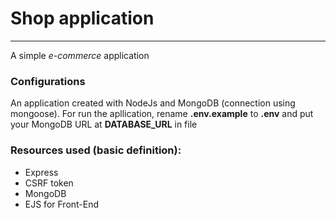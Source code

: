 # Shop application
****

A simple *e-commerce* application

### Configurations

An application created with NodeJs and MongoDB (connection using mongoose). For run the apllication, rename **.env.example** to **.env** and put your MongoDB URL at **DATABASE_URL** in file

### Resources used (basic definition):
* Express 
* CSRF token
* MongoDB
* EJS for Front-End